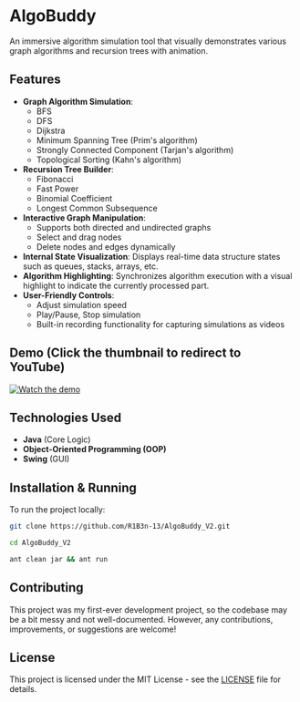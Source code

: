 # AlgoBuddy 

An immersive algorithm simulation tool that visually demonstrates various graph algorithms and recursion trees with animation.  

## Features  

- **Graph Algorithm Simulation**:
  - BFS
  - DFS
  - Dijkstra
  - Minimum Spanning Tree (Prim's algorithm)
  - Strongly Connected Component (Tarjan's algorithm)
  - Topological Sorting (Kahn's algorithm)  
- **Recursion Tree Builder**:
  - Fibonacci
  - Fast Power
  - Binomial Coefficient
  - Longest Common Subsequence  
- **Interactive Graph Manipulation**:
  - Supports both directed and undirected graphs 
  - Select and drag nodes  
  - Delete nodes and edges dynamically  
- **Internal State Visualization**: Displays real-time data structure states such as queues, stacks, arrays, etc.  
- **Algorithm Highlighting**: Synchronizes algorithm execution with a visual highlight to indicate the currently processed part.  
- **User-Friendly Controls**:  
  - Adjust simulation speed  
  - Play/Pause, Stop simulation  
  - Built-in recording functionality for capturing simulations as videos

## Demo (Click the thumbnail to redirect to YouTube)

[![Watch the demo](https://img.youtube.com/vi/5kDtUV9dWQo/0.jpg)](https://www.youtube.com/watch?v=5kDtUV9dWQo)

## Technologies Used  

- **Java** (Core Logic)  
- **Object-Oriented Programming (OOP)**  
- **Swing** (GUI) 

## Installation & Running  

To run the project locally:

```sh
git clone https://github.com/R1B3n-13/AlgoBuddy_V2.git
```

```sh
cd AlgoBuddy_V2
```

```sh
ant clean jar && ant run
```

## Contributing

This project was my first-ever development project, so the codebase may be a bit messy and not well-documented. However, any contributions, improvements, or suggestions are welcome!

## License

This project is licensed under the MIT License - see the [LICENSE](LICENSE) file for details.
